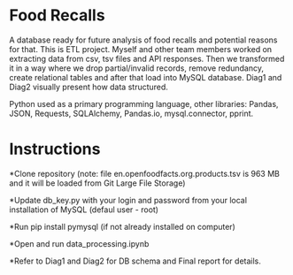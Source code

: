 # Food Recalls
A database ready for future analysis of food recalls and potential reasons for that. This is ETL project. Myself and other team members worked on extracting data from csv, tsv files and API responses. Then we transformed it in a way where we drop partial/invalid records, remove redundancy, create relational tables and after that load into MySQL database.  Diag1 and Diag2 visually present how data structured. 

Python used as a  primary programming language, other libraries: Pandas, JSON, Requests, SQLAlchemy, Pandas.io, mysql.connector, pprint.


# Instructions
*Clone repository (note: file en.openfoodfacts.org.products.tsv is 963 MB and it will be loaded from Git Large File Storage)

*Update db_key.py with your login and password from your local installation of MySQL (defaul user - root)

*Run pip install pymysql (if not already installed on computer)

*Open and run data_processing.ipynb

*Refer to Diag1 and Diag2 for DB schema and Final report for details. 
